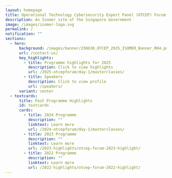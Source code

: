 ```yaml
---
layout: homepage
title: Operational Technology Cybersecurity Expert Panel (OTCEP) Forum
description: An Isomer site of the Singapore Government
image: /images/isomer-logo.svg
permalink: /
notification: ""
sections:
  - hero:
      background: /images/banner/250630_OTCEP_2025_ISOMER_Banner_R04.png
      url: /contact-us/
      key_highlights:
        - title: Programme highlights for 2025
          description: Click to view highlights
          url: /2025-otcepforum/day-1/masterclasses/
        - title: Speakers
          description: Click to view profile
          url: /speakers/
      variant: center
  - textcards:
      title: Past Programme Highlights
      id: textcards
      cards:
        - title: 2024 Programme
          description: ""
          linktext: Learn more
          url: /2024-otcepforum/day-1/masterclasses/
        - title: 2023 Programme
          description: ""
          linktext: Learn more
          url: /2023-highlights/otcep-forum-2023-highlight/
        - title: 2022 Programme
          description: ""
          linktext: Learn more
          url: /2022-highlights/otcep-forum-2022-highlight/
---
```

